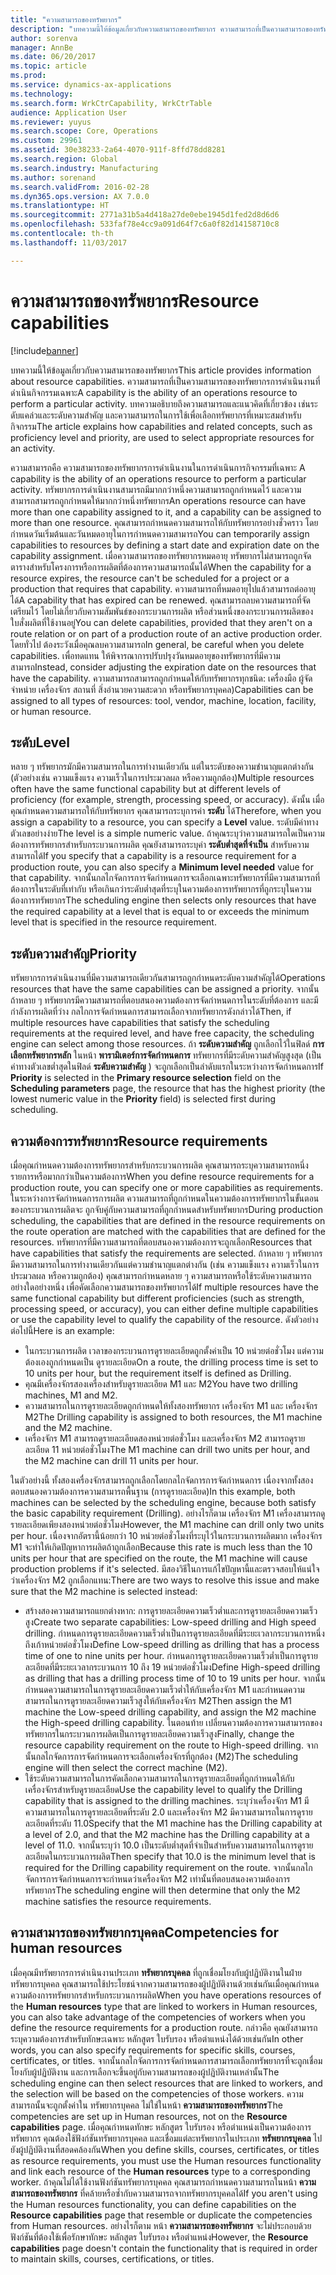 ```yaml
---
title: "ความสามารถของทรัพยากร"
description: "บทความนี้ให้ข้อมูลเกี่ยวกับความสามารถของทรัพยากร ความสามารถที่เป็นความสามารถของทรัพยากรการดำเนินงานที่ดำเนินกิจกรรมเฉพาะ บทความอธิบายถึงความสามารถและแนวคิดที่เกี่ยวข้อง เช่นระดับแคล่วและระดับความสำคัญ และความสามารถในการใช้เพื่อเลือกทรัพยากรที่เหมาะสมสำหรับกิจกรรม"
author: sorenva
manager: AnnBe
ms.date: 06/20/2017
ms.topic: article
ms.prod: 
ms.service: dynamics-ax-applications
ms.technology: 
ms.search.form: WrkCtrCapability, WrkCtrTable
audience: Application User
ms.reviewer: yuyus
ms.search.scope: Core, Operations
ms.custom: 29961
ms.assetid: 30e38233-2a64-4070-911f-8ffd78dd8281
ms.search.region: Global
ms.search.industry: Manufacturing
ms.author: sorenand
ms.search.validFrom: 2016-02-28
ms.dyn365.ops.version: AX 7.0.0
ms.translationtype: HT
ms.sourcegitcommit: 2771a31b5a4d418a27de0ebe1945d1fed2d8d6d6
ms.openlocfilehash: 533faf78e4cc9a091d64f7c6a0f82d14158710c8
ms.contentlocale: th-th
ms.lasthandoff: 11/03/2017

---
```


# <a name="resource-capabilities"></a><span data-ttu-id="19ddc-105">ความสามารถของทรัพยากร</span><span class="sxs-lookup"><span data-stu-id="19ddc-105">Resource capabilities</span></span>

[!include[banner](../includes/banner.md)]


<span data-ttu-id="19ddc-106">บทความนี้ให้ข้อมูลเกี่ยวกับความสามารถของทรัพยากร</span><span class="sxs-lookup"><span data-stu-id="19ddc-106">This article provides information about resource capabilities.</span></span> <span data-ttu-id="19ddc-107">ความสามารถที่เป็นความสามารถของทรัพยากรการดำเนินงานที่ดำเนินกิจกรรมเฉพาะ</span><span class="sxs-lookup"><span data-stu-id="19ddc-107">A capability is the ability of an operations resource to perform a particular activity.</span></span> <span data-ttu-id="19ddc-108">บทความอธิบายถึงความสามารถและแนวคิดที่เกี่ยวข้อง เช่นระดับแคล่วและระดับความสำคัญ และความสามารถในการใช้เพื่อเลือกทรัพยากรที่เหมาะสมสำหรับกิจกรรม</span><span class="sxs-lookup"><span data-stu-id="19ddc-108">The article explains how capabilities and related concepts, such as proficiency level and priority, are used to select appropriate resources for an activity.</span></span>

<span data-ttu-id="19ddc-109">ความสามารถคือ ความสามารถของทรัพยากรการดำเนินงานในการดำเนินการกิจกรรมที่เฉพาะ </span><span class="sxs-lookup"><span data-stu-id="19ddc-109">A capability is the ability of an operations resource to perform a particular activity.</span></span> <span data-ttu-id="19ddc-110">ทรัพยากรการดำเนินงานสามารถมีมากกว่าหนึ่งความสามารถถูกกำหนดไว้ และความสามารถสามารถถูกกำหนดให้มากกว่าหนึ่งทรัพยากร</span><span class="sxs-lookup"><span data-stu-id="19ddc-110">An operations resource can have more than one capability assigned to it, and a capability can be assigned to more than one resource.</span></span> <span data-ttu-id="19ddc-111">คุณสามารถกำหนดความสามารถให้กับทรัพยากรอย่างชั่วคราว โดยกำหนดวันเริ่มต้นและวันหมดอายุในการกำหนดความสามารถ</span><span class="sxs-lookup"><span data-stu-id="19ddc-111">You can temporarily assign capabilities to resources by defining a start date and expiration date on the capability assignment.</span></span> <span data-ttu-id="19ddc-112">เมื่อความสามารถของทรัพยากรหมดอายุ ทรัพยากรไม่สามารถถูกจัดตารางสำหรับโครงการหรือการผลิตที่ต้องการความสามารถนั้นได้</span><span class="sxs-lookup"><span data-stu-id="19ddc-112">When the capability for a resource expires, the resource can't be scheduled for a project or a production that requires that capability.</span></span> <span data-ttu-id="19ddc-113">ความสามารถที่หมดอายุไปแล้วสามารถต่ออายุได้</span><span class="sxs-lookup"><span data-stu-id="19ddc-113">A capability that has expired can be renewed.</span></span> <span data-ttu-id="19ddc-114">คุณสามารถลบความสามารถที่จัดเตรียมไว้ โดยไม่เกี่ยวกับความสัมพันธ์ของกระบวนการผลิต หรือส่วนหนึ่งของกระบวนการผลิตของใบสั่งผลิตที่ใช้งานอยู่</span><span class="sxs-lookup"><span data-stu-id="19ddc-114">You can delete capabilities, provided that they aren't on a route relation or on part of a production route of an active production order.</span></span> <span data-ttu-id="19ddc-115">โดยทั่วไป ต้องระวังเมื่อคุณลบความสามารถ</span><span class="sxs-lookup"><span data-stu-id="19ddc-115">In general, be careful when you delete capabilities.</span></span> <span data-ttu-id="19ddc-116">เพื่อทดแทน ให้พิจารณาการปรับปรุงวันหมดอายุของทรัพยากรที่มีความสามารถ</span><span class="sxs-lookup"><span data-stu-id="19ddc-116">Instead, consider adjusting the expiration date on the resources that have the capability.</span></span> <span data-ttu-id="19ddc-117">ความสามารถสามารถถูกกำหนดให้กับทรัพยากรทุกชนิด: เครื่องมือ ผู้จัดจำหน่าย เครื่องจักร สถานที่ สิ่งอำนวยความสะดวก หรือทรัพยากรบุคคล)</span><span class="sxs-lookup"><span data-stu-id="19ddc-117">Capabilities can be assigned to all types of resources: tool, vendor, machine, location, facility, or human resource.</span></span>

## <a name="level"></a><span data-ttu-id="19ddc-118">ระดับ</span><span class="sxs-lookup"><span data-stu-id="19ddc-118">Level</span></span>
<span data-ttu-id="19ddc-119">หลาย ๆ ทรัพยากรมักมีความสามารถในการทำงานเดียวกัน แต่ในระดับของความชำนาญแตกต่างกัน (ตัวอย่างเช่น ความแข็งแรง ความเร็วในการประมวลผล หรือความถูกต้อง)</span><span class="sxs-lookup"><span data-stu-id="19ddc-119">Multiple resources often have the same functional capability but at different levels of proficiency (for example, strength, processing speed, or accuracy).</span></span> <span data-ttu-id="19ddc-120">ดังนั้น เมื่อคุณกำหนดความสามารถให้กับทรัพยากร คุณสามารถระบุการค่า **ระดับ** ได้</span><span class="sxs-lookup"><span data-stu-id="19ddc-120">Therefore, when you assign a capability to a resource, you can specify a **Level** value.</span></span> <span data-ttu-id="19ddc-121">ระดับมีค่าทางตัวเลขอย่างง่าย</span><span class="sxs-lookup"><span data-stu-id="19ddc-121">The level is a simple numeric value.</span></span> <span data-ttu-id="19ddc-122">ถ้าคุณระบุว่าความสามารถใดเป็นความต้องการทรัพยากรสำหรับกระบวนการผลิต คุณยังสามารถระบุค่า **ระดับต่ำสุดที่จำเป็น** สำหรับความสามารถได้</span><span class="sxs-lookup"><span data-stu-id="19ddc-122">If you specify that a capability is a resource requirement for a production route, you can also specify a **Minimum level needed** value for that capability.</span></span> <span data-ttu-id="19ddc-123">จากนั้นกลไกจัดการการจัดกำหนดการจะเลือกเฉพาะทรัพยากรที่มีความสามารถที่ต้องการในระดับที่เท่ากับ หรือเกินกว่าระดับต่ำสุดที่ระบุในความต้องการทรัพยากรที่ถูกระบุในความต้องการทรัพยากร</span><span class="sxs-lookup"><span data-stu-id="19ddc-123">The scheduling engine then selects only resources that have the required capability at a level that is equal to or exceeds the minimum level that is specified in the resource requirement.</span></span>

## <a name="priority"></a><span data-ttu-id="19ddc-124">ระดับความสำคัญ</span><span class="sxs-lookup"><span data-stu-id="19ddc-124">Priority</span></span>
<span data-ttu-id="19ddc-125">ทรัพยากรการดำเนินงานที่มีความสามารถเดียวกันสามารถถูกกำหนดระดับความสำคัญได้</span><span class="sxs-lookup"><span data-stu-id="19ddc-125">Operations resources that have the same capabilities can be assigned a priority.</span></span> <span data-ttu-id="19ddc-126">จากนั้น ถ้าหลาย ๆ ทรัพยากรมีความสามารถที่ตอบสนองความต้องการจัดกำหนดการในระดับที่ต้องการ และมีกำลังการผลิตที่ว่าง กลไกการจัดกำหนดการสามารถเลือกจากทรัพยากรดังกล่าวได้</span><span class="sxs-lookup"><span data-stu-id="19ddc-126">Then, if multiple resources have capabilities that satisfy the scheduling requirements at the required level, and have free capacity, the scheduling engine can select among those resources.</span></span> <span data-ttu-id="19ddc-127">ถ้า **ระดับความสำคัญ** ถูกเลือกไว้ในฟิลด์ **การเลือกทรัพยากรหลัก** ในหน้า **พารามิเตอร์การจัดกำหนดการ** ทรัพยากรที่มีระดับความสำคัญสูงสุด (เป็นค่าทางตัวเลขต่ำสุดในฟิลด์ **ระดับความสำคัญ** ) จะถูกเลือกเป็นลำดับแรกในระหว่างการจัดกำหนดการ</span><span class="sxs-lookup"><span data-stu-id="19ddc-127">If **Priority** is selected in the **Primary resource selection** field on the **Scheduling parameters** page, the resource that has the highest priority (the lowest numeric value in the **Priority** field) is selected first during scheduling.</span></span>

## <a name="resource-requirements"></a><span data-ttu-id="19ddc-128">ความต้องการทรัพยากร</span><span class="sxs-lookup"><span data-stu-id="19ddc-128">Resource requirements</span></span>
<span data-ttu-id="19ddc-129">เมื่อคุณกำหนดความต้องการทรัพยากรสำหรับกระบวนการผลิต คุณสามารถระบุความสามารถหนึ่งรายการหรือมากกว่าเป็นความต้องการ</span><span class="sxs-lookup"><span data-stu-id="19ddc-129">When you define resource requirements for a production route, you can specify one or more capabilities as requirements.</span></span> <span data-ttu-id="19ddc-130">ในระหว่างการจัดกำหนดการการผลิต ความสามารถที่ถูกกำหนดในความต้องการทรัพยากรในขั้นตอนของกระบวนการผลิตจะ ถูกจับคู่กับความสามารถที่ถูกกำหนดสำหรับทรัพยากร</span><span class="sxs-lookup"><span data-stu-id="19ddc-130">During production scheduling, the capabilities that are defined in the resource requirements on the route operation are matched with the capabilities that are defined for the resources.</span></span> <span data-ttu-id="19ddc-131">ทรัพยากรที่มีความสามารถที่ตอบสนองความต้องการจะถูกเลือก</span><span class="sxs-lookup"><span data-stu-id="19ddc-131">Resources that have capabilities that satisfy the requirements are selected.</span></span> <span data-ttu-id="19ddc-132">ถ้าหลาย ๆ ทรัพยากรมีความสามารถในการทำงานเดียวกันแต่ความชำนาญแตกต่างกัน (เช่น ความแข็งแรง ความเร็วในการประมวลผล หรือความถูกต้อง) คุณสามารถกำหนดหลาย ๆ ความสามารถหรือใช้ระดับความสามารถ อย่างใดอย่างหนึ่ง เพื่อคัดเลือกความสามารถของทรัพยากรได้</span><span class="sxs-lookup"><span data-stu-id="19ddc-132">If multiple resources have the same functional capability but different proficiencies (such as strength, processing speed, or accuracy), you can either define multiple capabilities or use the capability level to qualify the capability of the resource.</span></span> <span data-ttu-id="19ddc-133">ดังตัวอย่างต่อไปนี้</span><span class="sxs-lookup"><span data-stu-id="19ddc-133">Here is an example:</span></span>

-   <span data-ttu-id="19ddc-134">ในกระบวนการผลิต เวลาของกระบวนการดูรายละเอียดถูกตั้งค่าเป็น 10 หน่วยต่อชั่วโมง แต่ความต้องเองถูกกำหนดเป็น ดูรายละเอียด</span><span class="sxs-lookup"><span data-stu-id="19ddc-134">On a route, the drilling process time is set to 10 units per hour, but the requirement itself is defined as Drilling.</span></span>
-   <span data-ttu-id="19ddc-135">คุณมีเครื่องจักรสองเครื่องสำหรับดูรายละเอียด M1 และ M2</span><span class="sxs-lookup"><span data-stu-id="19ddc-135">You have two drilling machines, M1 and M2.</span></span>
-   <span data-ttu-id="19ddc-136">ความสามารถในการดูรายละเอียดถูกกำหนดให้ทั้งสองทรัพยากร เครื่องจักร M1 และ เครื่องจักร M2</span><span class="sxs-lookup"><span data-stu-id="19ddc-136">The Drilling capability is assigned to both resources, the M1 machine and the M2 machine.</span></span>
-   <span data-ttu-id="19ddc-137">เครื่องจักร M1 สามารถดูรายละเอียดสองหน่วยต่อชั่วโมง และเครื่องจักร M2 สามารถดูรายละเอียด 11 หน่วยต่อชั่วโมง</span><span class="sxs-lookup"><span data-stu-id="19ddc-137">The M1 machine can drill two units per hour, and the M2 machine can drill 11 units per hour.</span></span>

<span data-ttu-id="19ddc-138">ในตัวอย่างนี้ ทั้งสองเครื่องจักรสามารถถูกเลือกโดยกลไกจัดการการจัดกำหนดการ เนื่องจากทั้งสองตอบสนองความต้องการความสามารถพื้นฐาน (การดูรายละเอียด)</span><span class="sxs-lookup"><span data-stu-id="19ddc-138">In this example, both machines can be selected by the scheduling engine, because both satisfy the basic capability requirement (Drilling).</span></span> <span data-ttu-id="19ddc-139">อย่างไรก็ตาม เครื่องจักร M1 เครื่องสามารถดูรายละเอียดเพียงสองหน่วยต่อชั่วโมง</span><span class="sxs-lookup"><span data-stu-id="19ddc-139">However, the M1 machine can drill only two units per hour.</span></span> <span data-ttu-id="19ddc-140">เนื่องจากอัตรานี้น้อยกว่า 10 หน่วยต่อชั่วโมงที่ระบุไว้ในกระบวนการผลิตมาก เครื่องจักร M1 จะทำให้เกิดปัญหาการผลิตถ้าถูกเลือก</span><span class="sxs-lookup"><span data-stu-id="19ddc-140">Because this rate is much less than the 10 units per hour that are specified on the route, the M1 machine will cause production problems if it's selected.</span></span> <span data-ttu-id="19ddc-141">มีสองวิธีในการแก้ไขปัญหานี้และตรวจสอบให้แน่ใจว่าเครื่องจักร M2 ถูกเลือกแทน:</span><span class="sxs-lookup"><span data-stu-id="19ddc-141">There are two ways to resolve this issue and make sure that the M2 machine is selected instead:</span></span>

-   <span data-ttu-id="19ddc-142">สร้างสองความสามารถแยกต่างหาก: การดูรายละเอียดความเร็วต่ำและการดูรายละเอียดความเร็วสูง</span><span class="sxs-lookup"><span data-stu-id="19ddc-142">Create two separate capabilities: Low-speed drilling and High speed drilling.</span></span> <span data-ttu-id="19ddc-143">กำหนดการดูรายละเอียดความเร็วต่ำเป็นการดูรายละเอียดที่มีระยะเวลากระบวนการหนึ่งถึงเก้าหน่วยต่อชั่วโมง</span><span class="sxs-lookup"><span data-stu-id="19ddc-143">Define Low-speed drilling as drilling that has a process time of one to nine units per hour.</span></span> <span data-ttu-id="19ddc-144">กำหนดการดูรายละเอียดความเร็วต่ำเป็นการดูรายละเอียดที่มีระยะเวลากระบวนการ 10 ถึง 19 หน่วยต่อชั่วโมง</span><span class="sxs-lookup"><span data-stu-id="19ddc-144">Define High-speed drilling as drilling that has a drilling process time of 10 to 19 units per hour.</span></span> <span data-ttu-id="19ddc-145">จากนั้นกำหนดความสามารถในการดูรายละเอียดความเร็วต่ำให้กับเครื่องจักร M1 และกำหนดความสามารถในการดูรายละเอียดความเร็วสูงให้กับเครื่องจักร M2</span><span class="sxs-lookup"><span data-stu-id="19ddc-145">Then assign the M1 machine the Low-speed drilling capability, and assign the M2 machine the High-speed drilling capability.</span></span> <span data-ttu-id="19ddc-146">ในตอนท้าย เปลี่ยนความต้องการความสามารถของทรัพยากรในกระบวนการผลิตเป็นการดูรายละเอียดความเร็วสูง</span><span class="sxs-lookup"><span data-stu-id="19ddc-146">Finally, change the resource capability requirement on the route to High-speed drilling.</span></span> <span data-ttu-id="19ddc-147">จากนั้นกลไกจัดการการจัดกำหนดการจะเลือกเครื่องจักรที่ถูกต้อง (M2)</span><span class="sxs-lookup"><span data-stu-id="19ddc-147">The scheduling engine will then select the correct machine (M2).</span></span>
-   <span data-ttu-id="19ddc-148">ใช้ระดับความสามารถในการคัดเลือกความสามารถในการดูรายละเอียดที่ถูกกำหนดให้กับเครื่องจักรสำหรับดูรายละเอียด</span><span class="sxs-lookup"><span data-stu-id="19ddc-148">Use the capability level to qualify the Drilling capability that is assigned to the drilling machines.</span></span> <span data-ttu-id="19ddc-149">ระบุว่าเครื่องจักร M1 มีความสามารถในการดูรายละเอียดที่ระดับ 2.0 และเครื่องจักร M2 มีความสามารถในการดูรายละเอียดที่ระดับ 11.0</span><span class="sxs-lookup"><span data-stu-id="19ddc-149">Specify that the M1 machine has the Drilling capability at a level of 2.0, and that the M2 machine has the Drilling capability at a level of 11.0.</span></span> <span data-ttu-id="19ddc-150">จากนั้นระบุว่า 10.0 เป็นระดับต่ำสุดที่จำเป็นสำหรับความสามารถในการดูรายละเอียดในกระบวนการผลิต</span><span class="sxs-lookup"><span data-stu-id="19ddc-150">Then specify that 10.0 is the minimum level that is required for the Drilling capability requirement on the route.</span></span> <span data-ttu-id="19ddc-151">จากนั้นกลไกจัดการการจัดกำหนดการจะกำหนดว่าเครื่องจักร M2 เท่านั้นที่ตอบสนองความต้องการทรัพยากร</span><span class="sxs-lookup"><span data-stu-id="19ddc-151">The scheduling engine will then determine that only the M2 machine satisfies the resource requirements.</span></span>

## <a name="competencies-for-human-resources"></a><span data-ttu-id="19ddc-152">ความสามารถของทรัพยากรบุคคล</span><span class="sxs-lookup"><span data-stu-id="19ddc-152">Competencies for human resources</span></span>
<span data-ttu-id="19ddc-153">เมื่อคุณมีทรัพยากรการดำเนินงานประเภท **ทรัพยากรบุคคล** ที่ถูกเชื่อมโยงกับผู้ปฏิบัติงานในฝ่ายทรัพยากรบุคคล คุณสามารถใช้ประโยชน์จากความสามารถของผู้ปฏิบัติงานด้วยเช่นกันเมื่อคุณกำหนดความต้องการทรัพยากรสำหรับกระบวนการผลิต</span><span class="sxs-lookup"><span data-stu-id="19ddc-153">When you have operations resources of the **Human resources** type that are linked to workers in Human resources, you can also take advantage of the competencies of workers when you define the resource requirements for a production route.</span></span> <span data-ttu-id="19ddc-154">กล่าวคือ คุณยังสามารถระบุความต้องการสำหรับทักษะเฉพาะ หลักสูตร ใบรับรอง หรือตำแหน่งได้ด้วยเช่นกัน</span><span class="sxs-lookup"><span data-stu-id="19ddc-154">In other words, you can also specify requirements for specific skills, courses, certificates, or titles.</span></span> <span data-ttu-id="19ddc-155">จากนั้นกลไกจัดการการจัดกำหนดการสามารถเลือกทรัพยากรที่จะถูกเชื่อมโยงกับผู้ปฏิบัติงาน และการเลือกจะขึ้นอยู่กับความสามารถของผู้ปฏิบัติงานเหล่านั้น</span><span class="sxs-lookup"><span data-stu-id="19ddc-155">The scheduling engine can then select resources that are linked to workers, and the selection will be based on the competencies of those workers.</span></span> <span data-ttu-id="19ddc-156">ความสามารถนั้นจะถูกตั้งค่าใน ทรัพยากรบุคคล ไม่ใช่ในหน้า **ความสามารถของทรัพยากร**</span><span class="sxs-lookup"><span data-stu-id="19ddc-156">The competencies are set up in Human resources, not on the **Resource capabilities** page.</span></span> <span data-ttu-id="19ddc-157">เมื่อคุณกำหนดทักษะ หลักสูตร ใบรับรอง หรือตำแหน่งเป็นความต้องการทรัพยากร คุณต้องใช้ฟังก์ชันทรัพยากรบุคคล และเชื่อมแต่ละทรัพยากรในประเภท **ทรัพยากรบุคคล** ไปยังผู้ปฏิบัติงานที่สอดคล้องกัน</span><span class="sxs-lookup"><span data-stu-id="19ddc-157">When you define skills, courses, certificates, or titles as resource requirements, you must use the Human resources functionality and link each resource of the **Human resources** type to a corresponding worker.</span></span> <span data-ttu-id="19ddc-158">ถ้าคุณไม่ได้ใช้งานฟังก์ชันทรัพยากรบุคคล คุณสามารถกำหนดความสามารถในหน้า **ความสามารถของทรัพยากร** ที่คล้ายหรือซ้ำกับความสามารถจากทรัพยากรบุคคลได้</span><span class="sxs-lookup"><span data-stu-id="19ddc-158">If you aren't using the Human resources functionality, you can define capabilities on the **Resource capabilities** page that resemble or duplicate the competencies from Human resources.</span></span> <span data-ttu-id="19ddc-159">อย่างไรก็ตาม หน้า **ความสามารถของทรัพยากร** จะไม่ประกอบด้วยฟังก์ชันที่ต้องใช้เพื่อรักษาทักษะ หลักสูตร ใบรับรอง หรือตำแหน่ง</span><span class="sxs-lookup"><span data-stu-id="19ddc-159">However, the **Resource capabilities** page doesn't contain the functionality that is required in order to maintain skills, courses, certifications, or titles.</span></span>




